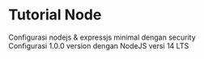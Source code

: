 # Tutorial Node
Configurasi nodejs &amp; expressjs minimal dengan security<br/>
Configurasi 1.0.0 version dengan NodeJS versi 14 LTS
